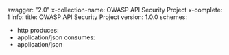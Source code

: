 swagger: "2.0"
x-collection-name: OWASP API Security Project
x-complete: 1
info:
  title: OWASP API Security Project
  version: 1.0.0
schemes:
- http
produces:
- application/json
consumes:
- application/json